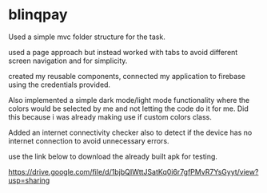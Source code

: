 # blinqpay

Used a simple mvc folder structure for the task.

used a page approach but instead worked with tabs to avoid different screen navigation and for simplicity.

created my reusable components, connected my application to firebase using the credentials provided.

Also implemented a simple dark mode/light mode functionality where the colors would be selected by me and not letting the code do it for me. Did this because i was already making use if custom colors class. 

Added an internet connectivity checker also to detect if the device has no internet connection to avoid unnecessary errors.

use the link below to download the already built apk for testing.

https://drive.google.com/file/d/1bjbQIWttJSatKq0i6r7gfPMvR7YsGyyt/view?usp=sharing
